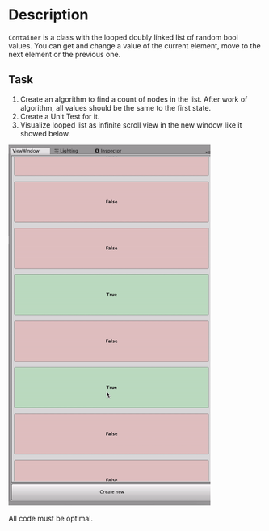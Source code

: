 # Description

`Container` is a class with the looped doubly linked list of random bool values. You can get and change a value of the current element, move to the next element or the previous one. 

## Task

1) Create an algorithm to find a count of nodes in the list. After work of algorithm, all values should be the same to the first state.
2) Create a Unit Test for it.
3) Visualize looped list as infinite scroll view in the new window like it showed below.

<img src="scroll.gif" width="400">

All code must be optimal.
